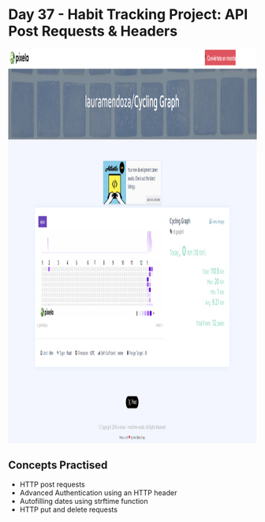 # Day 37 - Habit Tracking Project: API Post Requests & Headers

<img src="HabitTracker.png" height="800">

## Concepts Practised
- HTTP post requests
- Advanced Authentication using an HTTP header
- Autofilling dates using strftime function
- HTTP put and delete requests
